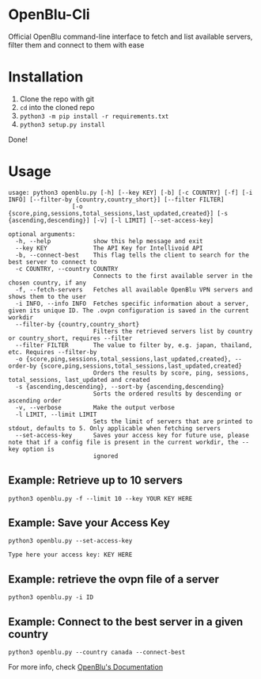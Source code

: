 # OpenBlu-Cli
Official OpenBlu command-line interface to fetch and list available servers, filter them and connect to them with ease


# Installation

1. Clone the repo with git
2. `cd` into the cloned repo
3. `python3 -m pip install -r requirements.txt`
4. `python3 setup.py install`

Done!


# Usage

```    
usage: python3 openblu.py [-h] [--key KEY] [-b] [-c COUNTRY] [-f] [-i INFO] [--filter-by {country,country_short}] [--filter FILTER]
                  [-o {score,ping,sessions,total_sessions,last_updated,created}] [-s {ascending,descending}] [-v] [-l LIMIT] [--set-access-key]

optional arguments:
  -h, --help            show this help message and exit
  --key KEY             The API Key for Intellivoid API
  -b, --connect-best    This flag tells the client to search for the best server to connect to
  -c COUNTRY, --country COUNTRY
                        Connects to the first available server in the chosen country, if any
  -f, --fetch-servers   Fetches all available OpenBlu VPN servers and shows them to the user
  -i INFO, --info INFO  Fetches specific information about a server, given its unique ID. The .ovpn configuration is saved in the current workdir
  --filter-by {country,country_short}
                        Filters the retrieved servers list by country or country_short, requires --filter
  --filter FILTER       The value to filter by, e.g. japan, thailand, etc. Requires --filter-by
  -o {score,ping,sessions,total_sessions,last_updated,created}, --order-by {score,ping,sessions,total_sessions,last_updated,created}
                        Orders the results by score, ping, sessions, total_sessions, last_updated and created
  -s {ascending,descending}, --sort-by {ascending,descending}
                        Sorts the ordered results by descending or ascending order
  -v, --verbose         Make the output verbose
  -l LIMIT, --limit LIMIT
                        Sets the limit of servers that are printed to stdout, defaults to 5. Only applicable when fetching servers
  --set-access-key      Saves your access key for future use, please note that if a config file is present in the current workdir, the --key option is
                        ignored
```

## Example: Retrieve up to 10 servers
  
`python3 openblu.py -f --limit 10 --key YOUR KEY HERE`


## Example: Save your Access Key

```
python3 openblu.py --set-access-key

Type here your access key: KEY HERE
```

## Example: retrieve the ovpn file of a server

`python3 openblu.py -i ID`


## Example: Connect to the best server in a given country

`python3 openblu.py --country canada --connect-best`


For more info, check [OpenBlu's Documentation](https://gist.github.com/Netkas/6d09bd76ad8a6eaee6a6229b17eb373f)
